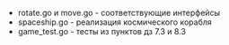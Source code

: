 - rotate.go и move.go - соответствующие интерфейсы
- spaceship.go - реализация космического корабля
- game_test.go - тесты из пунктов дз 7.3 и 8.3
